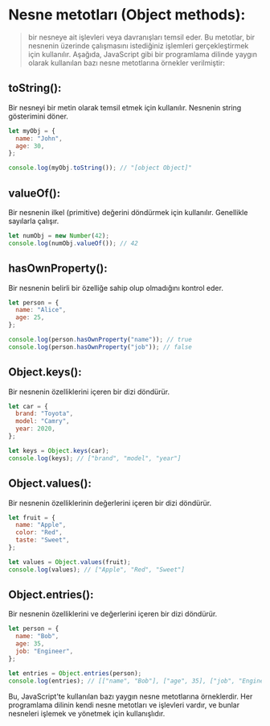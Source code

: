 # Nesne metotları (Object methods):

> bir nesneye ait işlevleri veya davranışları temsil eder. Bu metotlar, bir nesnenin üzerinde çalışmasını istediğiniz işlemleri gerçekleştirmek için kullanılır. Aşağıda, JavaScript gibi bir programlama dilinde yaygın olarak kullanılan bazı nesne metotlarına örnekler verilmiştir:

## toString():

Bir nesneyi bir metin olarak temsil etmek için kullanılır. Nesnenin string gösterimini döner.

```javascript
let myObj = {
  name: "John",
  age: 30,
};

console.log(myObj.toString()); // "[object Object]"
```

## valueOf():

Bir nesnenin ilkel (primitive) değerini döndürmek için kullanılır. Genellikle sayılarla çalışır.

```javascript
let numObj = new Number(42);
console.log(numObj.valueOf()); // 42
```

## hasOwnProperty():

Bir nesnenin belirli bir özelliğe sahip olup olmadığını kontrol eder.

```javascript
let person = {
  name: "Alice",
  age: 25,
};

console.log(person.hasOwnProperty("name")); // true
console.log(person.hasOwnProperty("job")); // false
```

## Object.keys():

Bir nesnenin özelliklerini içeren bir dizi döndürür.

```javascript
let car = {
  brand: "Toyota",
  model: "Camry",
  year: 2020,
};

let keys = Object.keys(car);
console.log(keys); // ["brand", "model", "year"]
```

## Object.values():

Bir nesnenin özelliklerinin değerlerini içeren bir dizi döndürür.

```javascript
let fruit = {
  name: "Apple",
  color: "Red",
  taste: "Sweet",
};

let values = Object.values(fruit);
console.log(values); // ["Apple", "Red", "Sweet"]
```

## Object.entries():

Bir nesnenin özelliklerini ve değerlerini içeren bir dizi döndürür.

```javascript
let person = {
  name: "Bob",
  age: 35,
  job: "Engineer",
};

let entries = Object.entries(person);
console.log(entries); // [["name", "Bob"], ["age", 35], ["job", "Engineer"]]
```

Bu, JavaScript'te kullanılan bazı yaygın nesne metotlarına örneklerdir. Her programlama dilinin kendi nesne metotları ve işlevleri vardır, ve bunlar nesneleri işlemek ve yönetmek için kullanışlıdır.

